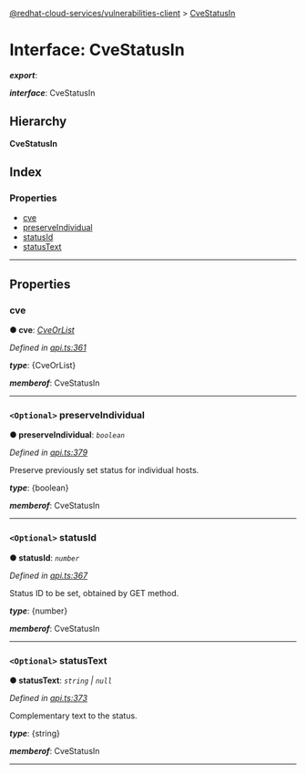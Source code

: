 [@redhat-cloud-services/vulnerabilities-client](../README.md) > [CveStatusIn](../interfaces/cvestatusin.md)

# Interface: CveStatusIn

*__export__*: 

*__interface__*: CveStatusIn

## Hierarchy

**CveStatusIn**

## Index

### Properties

* [cve](cvestatusin.md#cve)
* [preserveIndividual](cvestatusin.md#preserveindividual)
* [statusId](cvestatusin.md#statusid)
* [statusText](cvestatusin.md#statustext)

---

## Properties

<a id="cve"></a>

###  cve

**● cve**: *[CveOrList](cveorlist.md)*

*Defined in [api.ts:361](https://github.com/RedHatInsights/javascript-clients/blob/master/packages/vulnerabilities/git-api/api.ts#L361)*

*__type__*: {CveOrList}

*__memberof__*: CveStatusIn

___
<a id="preserveindividual"></a>

### `<Optional>` preserveIndividual

**● preserveIndividual**: *`boolean`*

*Defined in [api.ts:379](https://github.com/RedHatInsights/javascript-clients/blob/master/packages/vulnerabilities/git-api/api.ts#L379)*

Preserve previously set status for individual hosts.

*__type__*: {boolean}

*__memberof__*: CveStatusIn

___
<a id="statusid"></a>

### `<Optional>` statusId

**● statusId**: *`number`*

*Defined in [api.ts:367](https://github.com/RedHatInsights/javascript-clients/blob/master/packages/vulnerabilities/git-api/api.ts#L367)*

Status ID to be set, obtained by GET method.

*__type__*: {number}

*__memberof__*: CveStatusIn

___
<a id="statustext"></a>

### `<Optional>` statusText

**● statusText**: *`string` \| `null`*

*Defined in [api.ts:373](https://github.com/RedHatInsights/javascript-clients/blob/master/packages/vulnerabilities/git-api/api.ts#L373)*

Complementary text to the status.

*__type__*: {string}

*__memberof__*: CveStatusIn

___

